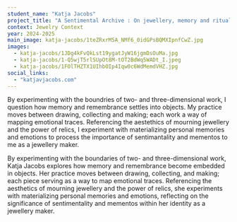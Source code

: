 ```yaml
---
student_name: "Katja Jacobs"
project_title: "A Sentimental Archive : On jewellery, memory and ritual"
context: Jewelry Context
year: 2024-2025
main_image: katja-jacobs/1teZRxrM5A_NMf6_0idGPsBQMXIpnfCwZ.jpg
images:
  - katja-jacobs/1JDg4kFvQkLst19ygatJyW16jgmDsOuMa.jpg
  - katja-jacobs/1-Q5wjT5rlSUpOt8M-tOT2BdWq5WADt_I.jpeg
  - katja-jacobs/1FOlTHZTX1UIhbOIp4Iqw0c6WdMemdVHZ.jpg
social_links:
  - "katjavjacobs.com"
---
```

By experimenting with the boundries of two- and three-dimensional work, I question how memory and remembrance settles into objects. My practice moves between drawing, collecting and making; each work a way of mapping emotional traces. Referencing the aestethics of mourning jewellery and the power of relics, I experiment with materializing personal memories and emotions to process the importance of sentimantality and mementos to me as a jewellery maker. 


By experimenting with the boundaries of two- and three-dimensional work, Katja Jacobs explores how memory and remembrance become embedded in objects. Her practice moves between drawing, collecting, and making; each piece serving as a way to map emotional traces. Referencing the aesthetics of mourning jewellery and the power of relics, she experiments with materializing personal memories and emotions, reflecting on the significance of sentimentality and mementos within her identity as a jewellery maker.
